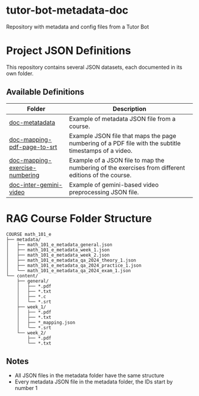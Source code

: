 # tutor-bot-metadata-doc
Repository with metadata and config files from a Tutor Bot


# Project JSON Definitions

This repository contains several JSON datasets, each documented in its own folder.

## Available Definitions

| Folder                                | Description                                             |
|---------------------------------------|---------------------------------------------------------|
| [doc-metatadata](./doc-metatadata)      |  Example of metadata JSON file from a course.  |
| [doc-mapping-pdf-page-to-srt](./doc-mapping-pdf-page-to-srt)      |  Example JSON file that maps the page numbering of a PDF file with the subtitle timestamps of a video.  |
| [doc-mapping-exercise-numbering](./doc-mapping-exercise-numbering)      |  Example of a JSON file to map the numbering of the exercises from different editions of the course.  |
| [doc-inter-gemini-video](./doc-inter-gemini-video)      |  Example of gemini-based video preprocessing JSON file.  |


# RAG Course Folder Structure

```
COURSE math_101_e  
├── metadata/  
│   ├── math_101_e_metadata_general.json  
│   ├── math_101_e_metadata_week_1.json  
│   ├── math_101_e_metadata_week_2.json  
│   ├── math_101_e_metadata_qa_2024_theory_1.json  
│   ├── math_101_e_metadata_qa_2024_practice_1.json  
│   └── math_101_e_metadata_qa_2024_exam_1.json  
└── content/  
    ├── general/  
    │   ├── *.pdf  
    │   ├── *.txt  
    │   ├── *.c
    │   └── *.srt  
    ├── week_1/  
    │   ├── *.pdf  
    │   ├── *.txt  
    │   ├── *_mapping.json    
    │   └── *.srt  
    └── week_2/  
        ├── *.pdf  
        └── *.txt  
```


## Notes
- All JSON files in the metadata folder have the same structure
- Every metadata JSON file in the metadata folder, the IDs start by number 1
